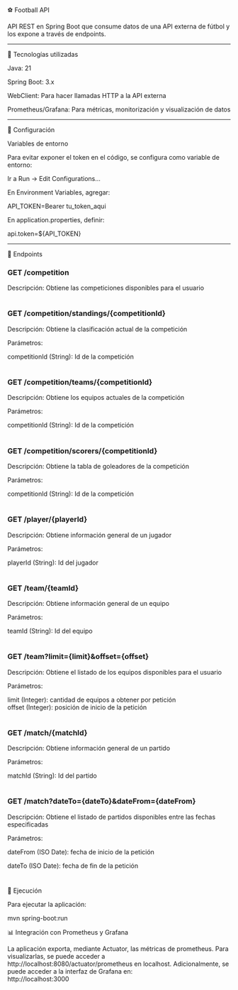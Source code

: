 ⚽ Football API

API REST en Spring Boot que consume datos de una API externa de fútbol y los expone a través de endpoints.

---

🚀 Tecnologías utilizadas

Java: 21

Spring Boot: 3.x

WebClient: Para hacer llamadas HTTP a la API externa

Prometheus/Grafana: Para métricas, monitorización y visualización de datos

---

🔧 Configuración

Variables de entorno

Para evitar exponer el token en el código, se configura como variable de entorno:

Ir a Run → Edit Configurations...

En Environment Variables, agregar:

API_TOKEN=Bearer tu_token_aqui

En application.properties, definir:

api.token=${API_TOKEN}

---

📌 Endpoints

### GET /competition

Descripción: Obtiene las competiciones disponibles para el usuario

#

### GET /competition/standings/{competitionId}

Descripción: Obtiene la clasificación actual de la competición

Parámetros:

competitionId (String): Id de la competición

#

### GET /competition/teams/{competitionId}

Descripción: Obtiene los equipos actuales de la competición

Parámetros:

competitionId (String): Id de la competición

#

### GET /competition/scorers/{competitionId}

Descripción: Obtiene la tabla de goleadores de la competición

Parámetros:

competitionId (String): Id de la competición

#

### GET /player/{playerId}

Descripción: Obtiene información general de un jugador

Parámetros:

playerId (String): Id del jugador


#

### GET /team/{teamId}

Descripción: Obtiene información general de un equipo

Parámetros:

teamId (String): Id del equipo

#

### GET /team?limit={limit}&offset={offset}

Descripción: Obtiene el listado de los equipos disponibles para el usuario

Parámetros:

limit (Integer): cantidad de equipos a obtener por petición  
offset (Integer): posición de inicio de la petición

#

### GET /match/{matchId}

Descripción: Obtiene información general de un partido

Parámetros:

matchId (String): Id del partido

#

### GET /match?dateTo={dateTo}&dateFrom={dateFrom}

Descripción: Obtiene el listado de partidos disponibles entre las fechas especificadas

Parámetros:

dateFrom (ISO Date): fecha de inicio de la petición

dateTo (ISO Date): fecha de fin de la petición

#


🏁 Ejecución

Para ejecutar la aplicación:

mvn spring-boot:run

📊 Integración con Prometheus y Grafana

La aplicación exporta, mediante Actuator, las métricas de prometheus. Para visualizarlas, se puede acceder a  
http://localhost:8080/actuator/prometheus en localhost. Adicionalmente, se puede acceder a la interfaz de Grafana en:  
http://localhost:3000
